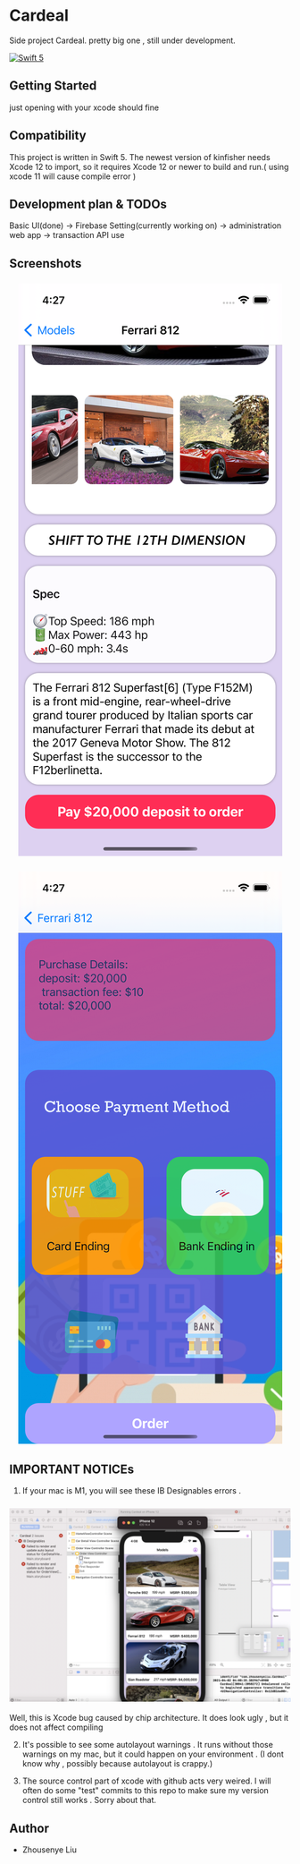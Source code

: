 # Cardeal
Side project Cardeal. pretty big one , still under development. 

[![Swift 5](https://img.shields.io/badge/Swift-5.0-orange.svg)](https://swift.org)


## Getting Started
just opening with your xcode should fine

## Compatibility
This project is written in Swift 5. The newest version  of kinfisher needs Xcode 12 to import, so it requires Xcode 12 or newer to build and run.( using xcode 11 will cause compile error )

## Development plan & TODOs
Basic UI(done) -> Firebase Setting(currently working on) -> administration web app -> transaction API use 

## Screenshots
<h3 align="center">
<img src="screenshot1.png" />
</h3>
<h3 align="center">
<img src="screenshot2.png" />
</h3>

## IMPORTANT NOTICEs
1. If your mac is M1, you will see these IB Designables errors .

<h3 align="center">
<img src="XcodeBugOne.png" />
</h3>

Well,  this is Xcode bug caused by chip architecture. It does look ugly , but it does not affect compiling

2. It's  possible to see some autolayout warnings . It runs without those warnings on my mac, but it could happen on your environment . (I dont know why , possibly because autolayout is crappy.)

3. The source control part of xcode with github  acts very weired. I will often do some "test" commits to  this repo to make sure my version control still works . Sorry about that.

## Author

* Zhousenye Liu



